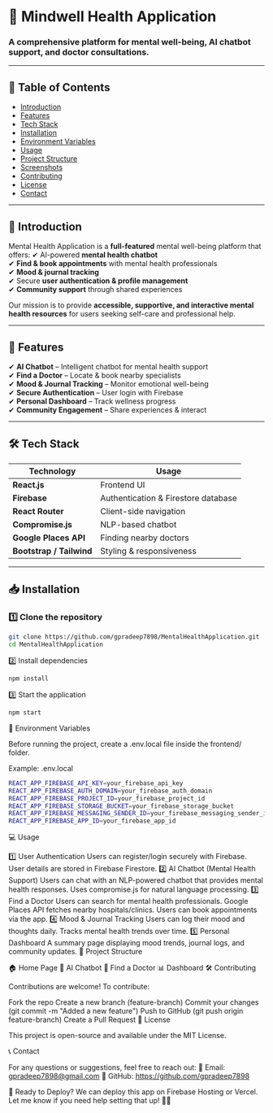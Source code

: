 # 🧠 Mindwell Health Application
### A comprehensive platform for mental well-being, AI chatbot support, and doctor consultations.

---

## 📌 Table of Contents
- [Introduction](#introduction)
- [Features](#features)
- [Tech Stack](#tech-stack)
- [Installation](#installation)
- [Environment Variables](#environment-variables)
- [Usage](#usage)
- [Project Structure](#project-structure)
- [Screenshots](#screenshots)
- [Contributing](#contributing)
- [License](#license)
- [Contact](#contact)

---

## 📖 Introduction
Mental Health Application is a **full-featured** mental well-being platform that offers:
✔ AI-powered **mental health chatbot**  
✔ **Find & book appointments** with mental health professionals  
✔ **Mood & journal tracking**  
✔ Secure **user authentication & profile management**  
✔ **Community support** through shared experiences  

Our mission is to provide **accessible, supportive, and interactive mental health resources** for users seeking self-care and professional help.

---

## 🚀 Features
✔ **AI Chatbot** – Intelligent chatbot for mental health support  
✔ **Find a Doctor** – Locate & book nearby specialists  
✔ **Mood & Journal Tracking** – Monitor emotional well-being  
✔ **Secure Authentication** – User login with Firebase  
✔ **Personal Dashboard** – Track wellness progress  
✔ **Community Engagement** – Share experiences & interact  

---

## 🛠 Tech Stack
| **Technology**   | **Usage** |
|------------------|----------|
| **React.js**     | Frontend UI |
| **Firebase**     | Authentication & Firestore database |
| **React Router** | Client-side navigation |
| **Compromise.js** | NLP-based chatbot |
| **Google Places API** | Finding nearby doctors |
| **Bootstrap / Tailwind** | Styling & responsiveness |

---

## 📥 Installation
### 1️⃣ Clone the repository  
```sh
git clone https://github.com/gpradeep7898/MentalHealthApplication.git
cd MentalHealthApplication 
```
2️⃣ Install dependencies
```sh
npm install
```
3️⃣ Start the application
```sh
npm start
```
🔑 Environment Variables

Before running the project, create a .env.local file inside the frontend/ folder.

Example: .env.local
```sh
REACT_APP_FIREBASE_API_KEY=your_firebase_api_key
REACT_APP_FIREBASE_AUTH_DOMAIN=your_firebase_auth_domain
REACT_APP_FIREBASE_PROJECT_ID=your_firebase_project_id
REACT_APP_FIREBASE_STORAGE_BUCKET=your_firebase_storage_bucket
REACT_APP_FIREBASE_MESSAGING_SENDER_ID=your_firebase_messaging_sender_id
REACT_APP_FIREBASE_APP_ID=your_firebase_app_id
````
💻 Usage

1️⃣ User Authentication
Users can register/login securely with Firebase.
User details are stored in Firebase Firestore.
2️⃣ AI Chatbot (Mental Health Support)
Users can chat with an NLP-powered chatbot that provides mental health responses.
Uses compromise.js for natural language processing.
3️⃣ Find a Doctor
Users can search for mental health professionals.
Google Places API fetches nearby hospitals/clinics.
Users can book appointments via the app.
4️⃣ Mood & Journal Tracking
Users can log their mood and thoughts daily.
Tracks mental health trends over time.
5️⃣ Personal Dashboard
A summary page displaying mood trends, journal logs, and community updates.
📂 Project Structure


🏠 Home Page
🤖 AI Chatbot
🏥 Find a Doctor
📊 Dashboard
🛠 Contributing

Contributions are welcome!
To contribute:

Fork the repo
Create a new branch (feature-branch)
Commit your changes (git commit -m "Added a new feature")
Push to GitHub (git push origin feature-branch)
Create a Pull Request
📜 License

This project is open-source and available under the MIT License.

📞 Contact

For any questions or suggestions, feel free to reach out:
📧 Email: gpradeep7898@gmail.com
🐙 GitHub: https://github.com/gpradeep7898

🚀 Ready to Deploy?
We can deploy this app on Firebase Hosting or Vercel. Let me know if you need help setting that up! 🚀🔥
